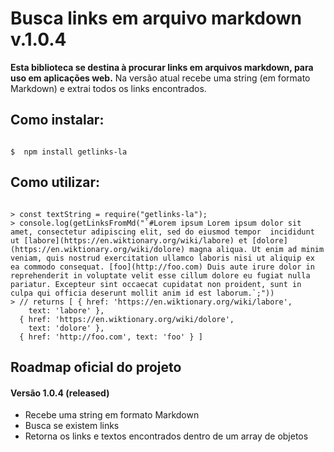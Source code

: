 # Busca links em arquivo markdown v.1.0.4

**Esta biblioteca se destina à procurar links em arquivos markdown, para uso em aplicações web.**
Na versão atual recebe uma string (em formato Markdown) e extrai todos os links encontrados. 

## Como instalar:

```shell

$  npm install getlinks-la

```

## Como utilizar:

```node

> const textString = require("getlinks-la");
> console.log(getLinksFromMd("`#Lorem ipsum Lorem ipsum dolor sit amet, consectetur adipiscing elit, sed do eiusmod tempor  incididunt ut [labore](https://en.wiktionary.org/wiki/labore) et [dolore](https://en.wiktionary.org/wiki/dolore) magna aliqua. Ut enim ad minim veniam, quis nostrud exercitation ullamco laboris nisi ut aliquip ex ea commodo consequat. [foo](http://foo.com) Duis aute irure dolor in reprehenderit in voluptate velit esse cillum dolore eu fugiat nulla pariatur. Excepteur sint occaecat cupidatat non proident, sunt in culpa qui officia deserunt mollit anim id est laborum.`;"))
> // returns [ { href: 'https://en.wiktionary.org/wiki/labore',
    text: 'labore' },
  { href: 'https://en.wiktionary.org/wiki/dolore',
    text: 'dolore' },
  { href: 'http://foo.com', text: 'foo' } ]

```

## Roadmap oficial do projeto

#### Versão 1.0.4 (released)
- Recebe uma string em formato Markdown
- Busca se existem links
- Retorna os links e textos encontrados dentro de um array de objetos
